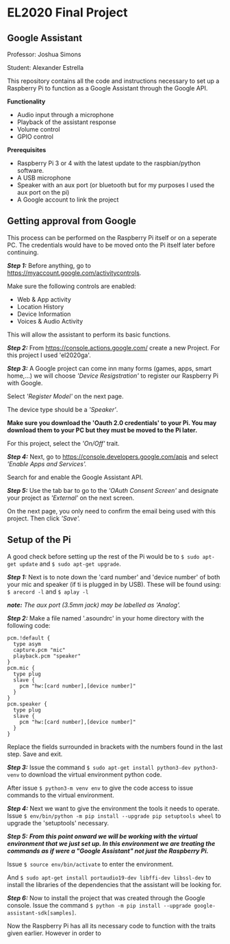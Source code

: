 # EL2020 Final Project
## Google Assistant ##

Professor: Joshua Simons

Student: Alexander Estrella

This repository contains all the code and instructions necessary to set up a Raspberry Pi to function as a Google Assistant through the Google API.

**Functionality**
- Audio input through a microphone
- Playback of the assistant response 
- Volume control
- GPIO control

**Prerequisites**
- Raspberry Pi 3 or 4 with the latest update to the raspbian/python software.
- A USB microphone
- Speaker with an aux port (or bluetooth but for my purposes I used the aux port on the pi)
- A Google account to link the project

## Getting approval from Google ##
This process can be performed on the Raspberry Pi itself or on a seperate PC. The credentials would have to be moved onto the Pi itself later before continuing.

***Step 1:*** Before anything, go to https://myaccount.google.com/activitycontrols.

Make sure the following controls are enabled:
- Web & App activity
- Location History
- Device Information
- Voices & Audio Activity

This will allow the assistant to perform its basic functions. 

***Step 2:*** From https://console.actions.google.com/ create a new Project. For this project I used 'el2020ga'.

***Step 3:*** A Google project can come inn many forms (games, apps, smart home,...) we will choose *'Device Resigstration'* to register our Raspberry Pi with Google. 

Select *'Register Model'* on the next page. 

The device type should be a *'Speaker'*.

**Make sure you download the 'Oauth 2.0 credentials' to your Pi. You may download them to your PC but they must be moved to the Pi later.** 

For this project, select the *'On/Off'* trait.

***Step 4:*** Next, go to https://console.developers.google.com/apis and select *'Enable Apps and Services'.*

Search for and enable the Google Assistant API.

***Step 5:***   Use the tab bar to go to the *'OAuth Consent Screen'* and designate your project as *'External'* on the next screen.

On the next page, you only need to confirm the email being used with this project. Then click *'Save'.* 

## Setup of the Pi ##
A good check before setting up the rest of the Pi would be to `$ sudo apt-get update` and `$ sudo apt-get upgrade`.

***Step 1:*** Next is to note down the 'card number' and 'device number' of both your mic and speaker (if ti is plugged in by USB). These will be found using: `$ arecord -l` and `$ aplay -l`

_**note:** The aux port (3.5mm jack) may be labelled as 'Analog'._

***Step 2:*** Make a file named '.asoundrc' in your home directory with the following code:
```
pcm.!default {
  type asym
  capture.pcm "mic"
  playback.pcm "speaker"
}
pcm.mic {
  type plug
  slave {
    pcm "hw:[card number],[device number]"
  }
}
pcm.speaker {
  type plug
  slave {
    pcm "hw:[card number],[device number]"
  }
}
```
Replace the fields surrounded in brackets with the numbers found in the last step.
Save and exit.

***Step 3:*** Issue the command `$ sudo apt-get install python3-dev python3-venv` to download the virtual environment python code. 

After issue `$ python3-m venv env` to give the code access to issue commands to the virtual environment.

***Step 4:*** Next we want to give the environment the tools it needs to operate. Issue `$ env/bin/python -m pip install --upgrade pip setuptools wheel` to upgrade the 'setuptools' necessary.

***Step 5:***
__*From this point onward we will be working with the virtual environment that we just set up. In this environment we are treating the commands as if were a "Google Assistant" not just the Raspberry Pi.*__

Issue `$ source env/bin/activate` to enter the environment.

And `$ sudo apt-get install portaudio19-dev libffi-dev libssl-dev` to install  the libraries of the dependencies that the assistant will be looking for.

***Step 6:*** Now to install the project that was created through the Google console. Issue the command `$ python -m pip install --upgrade google-assistant-sdk[samples]`.

Now the Raspberry Pi has all its necessary code to function with the traits given earlier. However in order to 




























































